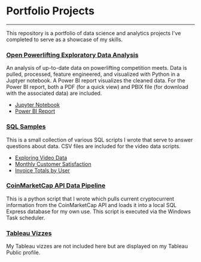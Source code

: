 # Portfolio Projects

---
This repository is a portfolio of data science and analytics projects I've completed to serve as a showcase of my skills.


### [Open Powerlifting Exploratory Data Analysis](https://github.com/jfox1620/Portfolio/tree/main/Powerlifting%20Exploratory%20Analysis)

An analysis of up-to-date data on powerlifting competition meets. Data is pulled, processed, feature engineered, and visualized with Python in a Juptyer notebook. A Power BI report visualizes the cleaned data. For the Power BI report, both a PDF (for a quick view) and PBIX file (for download with the associated data) are included.

  + [Jupyter Notebook](https://github.com/jfox1620/Portfolio/blob/main/Powerlifting%20Exploratory%20Analysis/Powerlifting_EDA.ipynb)
  + [Power BI Report](https://github.com/jfox1620/Portfolio/blob/main/Powerlifting%20Exploratory%20Analysis/Open_Powerlifting_Insights.pdf)


### [SQL Samples](https://github.com/jfox1620/Portfolio/tree/main/SQL%20Samples)

This is a small collection of various SQL scripts I wrote that serve to answer questions about data. CSV files are included for the video data scripts.

  + [Exploring Video Data](https://github.com/jfox1620/Portfolio/blob/main/SQL%20Samples/Exploring%20Video%20Data%20in%20SQL.sql)
  + [Monthly Customer Satisfaction](https://github.com/jfox1620/Portfolio/blob/main/SQL%20Samples/Monthly%20Customer%20Satisfaction%20SQL.docx)
  + [Invoice Totals by User](https://github.com/jfox1620/Portfolio/blob/main/SQL%20Samples/Invoice%20Totals%20by%20User%20SQL.docx)

### [CoinMarketCap API Data Pipeline](https://github.com/jfox1620/Portfolio/blob/main/Coinmarket%20API%20Pipeline/coinmarket_api_db_insert.py)

This is a python script that I wrote which pulls current cryptocurrent information from the CoinMarketCap API and loads it into a local SQL Express database for my own use. This script is executed via the Windows Task scheduler.

### [Tableau Vizzes](https://public.tableau.com/app/profile/justin.fox1702)

My Tableau vizzes are not included here but are displayed on my Tableau Public profile.
